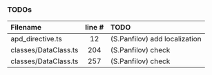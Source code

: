 ### TODOs
| Filename | line # | TODO
|:------|:------:|:------
| apd_directive.ts | 12 | (S.Panfilov) add localization
| classes/DataClass.ts | 204 | (S.Panfilov)  check
| classes/DataClass.ts | 257 | (S.Panfilov)  check
